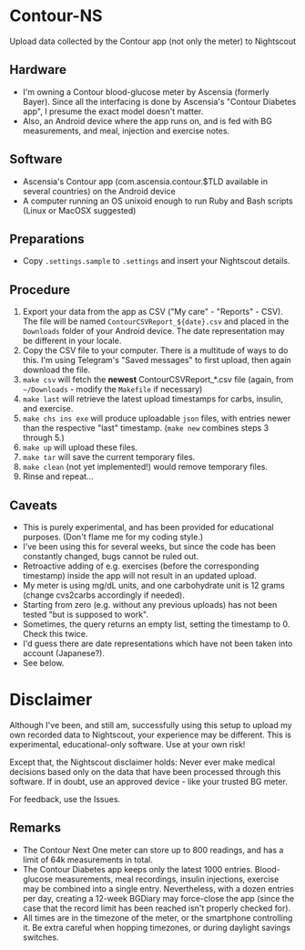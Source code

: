 # Contour-NS

Upload data collected by the Contour app (not only the meter) to Nightscout

## Hardware

- I'm owning a Contour blood-glucose meter by Ascensia (formerly Bayer).
  Since all the interfacing is done by Ascensia's "Contour Diabetes app", I presume the exact model doesn't matter.
- Also, an Android device where the app runs on, and is fed with BG measurements,
  and meal, injection and exercise notes.

## Software

- Ascensia's Contour app (com.ascensia.contour.$TLD available in several countries) on the Android device
- A computer running an OS unixoid enough to run Ruby and Bash scripts (Linux or MacOSX suggested)

## Preparations

- Copy `.settings.sample` to `.settings` and insert your Nightscout details.

## Procedure

1. Export your data from the app as CSV ("My care" - "Reports" - CSV).
   The file will be named `ContourCSVReport_${date}.csv` and placed in the `Downloads`
   folder of your Android device. The date representation may be different in your locale.
2. Copy the CSV file to your computer.
   There is a multitude of ways to do this. I'm using Telegram's "Saved messages" to first upload, then again download the file.
3. `make csv` will fetch the **newest** ContourCSVReport_*.csv file (again, from `~/Downloads` - modify the `Makefile` if necessary)
4. `make last` will retrieve the latest upload timestamps for carbs, insulin, and exercise.
5. `make chs ins exe` will produce uploadable `json` files, with entries newer than the respective "last" timestamp.
  (`make new` combines steps 3 through 5.)
6. `make up` will upload these files.
7. `make tar` will save the current temporary files.
8. `make clean` (not yet implemented!) would remove temporary files.
9. Rinse and repeat...

## Caveats

- This is purely experimental, and has been provided for educational purposes. (Don't flame me for my coding style.)
- I've been using this for several weeks, but since the code has been constantly changed, bugs cannot be ruled out.
- Retroactive adding of e.g. exercises (before the corresponding timestamp) inside the app will not result in an updated upload.
- My meter is using mg/dL units, and one carbohydrate unit is 12 grams (change cvs2carbs accordingly if needed).
- Starting from zero (e.g. without any previous uploads) has not been tested "but is supposed to work".
- Sometimes, the query returns an empty list, setting the timestamp to 0. Check this twice.
- I'd guess there are date representations which have not been taken into account (Japanese?).
- See below.

# Disclaimer

Although I've been, and still am, successfully using this setup to upload my own recorded data to Nightscout,
your experience may be different. This is experimental, educational-only software. Use at your own risk!

Except that, the Nightscout disclaimer holds: Never ever make medical decisions based only on the data that
have been processed through this software. If in doubt, use an approved device - like your trusted BG meter.

For feedback, use the Issues.

## Remarks

- The Contour Next One meter can store up to 800 readings, and has a limit of 64k measurements in total.
- The Contour Diabetes app keeps only the latest 1000 entries.
  Blood-glucose measurements, meal recordings, insulin injections, exercise may be combined into a single entry.
  Nevertheless, with a dozen entries per day, creating a 12-week BGDiary may force-close the app
  (since the case that the record limit has been reached isn't properly checked for). 
- All times are in the timezone of the meter, or the smartphone controlling it.
  Be extra careful when hopping timezones, or during daylight savings switches.

